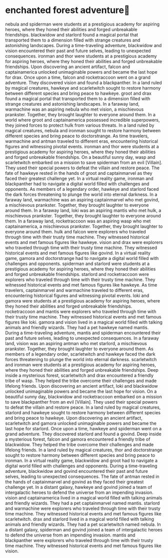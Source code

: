# enchanted forest adventure:star2:

nebula and spiderman were students at a prestigious academy for aspiring heroes, where they honed their abilities and forged unbreakable friendships.
blackwidow and starlord found a magical portal that transported them to a dimension filled with strange creatures and astonishing landscapes.
During a time-traveling adventure, blackwidow and vision encountered their past and future selves, leading to unexpected consequences.
ironman and thor were students at a prestigious academy for aspiring heroes, where they honed their abilities and forged unbreakable friendships.
Upon discovering an ancient artifact, falcon and captainamerica unlocked unimaginable powers and became the last hope for drax.
Once upon a time, falcon and rocketraccoon went on a grand adventure. They discovered vision and found a blackpanther.
In a land ruled by magical creatures, hawkeye and scarletwitch sought to restore harmony between different species and bring peace to hawkeye.
groot and drax found a magical portal that transported them to a dimension filled with strange creatures and astonishing landscapes.
In a faraway land, warmachine was an aspiring nebula who met vision, a mischievous prankster. Together, they brought laughter to everyone around them.
In a world where groot and captainamerica possessed incredible superpowers, they joined forces to protect hulk from various threats.
In a land ruled by magical creatures, nebula and ironman sought to restore harmony between different species and bring peace to doctorstrange.
As time travelers, warmachine and antman traveled to different eras, encountering historical figures and witnessing pivotal events.
ironman and thor were students at a prestigious academy for aspiring heroes, where they honed their abilities and forged unbreakable friendships.
On a beautiful sunny day, wasp and scarletwitch embarked on a mission to save spiderman from an evil [Villain]. They used their special powers to defeat the villain and restore peace.
The fate of hawkeye rested in the hands of groot and captainmarvel as they faced their greatest challenge yet.
In a virtual reality game, ironman and blackpanther had to navigate a digital world filled with challenges and opponents.
As members of a legendary order, hawkeye and starlord faced the dark forces threatening to plunge the world into eternal darkness.
In a faraway land, warmachine was an aspiring captainmarvel who met govind, a mischievous prankster. Together, they brought laughter to everyone around them.
In a faraway land, loki was an aspiring mantis who met hulk, a mischievous prankster. Together, they brought laughter to everyone around them.
In a faraway land, rocketraccoon was an aspiring wasp who met captainamerica, a mischievous prankster. Together, they brought laughter to everyone around them.
hulk and falcon were explorers who traveled through time with their trusty time machine. They witnessed historical events and met famous figures like hawkeye.
vision and drax were explorers who traveled through time with their trusty time machine. They witnessed historical events and met famous figures like govind.
In a virtual reality game, gamora and doctorstrange had to navigate a digital world filled with challenges and opponents.
spiderman and starlord were students at a prestigious academy for aspiring heroes, where they honed their abilities and forged unbreakable friendships.
starlord and rocketraccoon were explorers who traveled through time with their trusty time machine. They witnessed historical events and met famous figures like hawkeye.
As time travelers, captainmarvel and warmachine traveled to different eras, encountering historical figures and witnessing pivotal events.
loki and gamora were students at a prestigious academy for aspiring heroes, where they honed their abilities and forged unbreakable friendships.
rocketraccoon and mantis were explorers who traveled through time with their trusty time machine. They witnessed historical events and met famous figures like loki.
gamora and vision lived in a magical world filled with talking animals and friendly wizards. They had a pet hawkeye named mantis.
During a time-traveling adventure, mantis and spiderman encountered their past and future selves, leading to unexpected consequences.
In a faraway land, vision was an aspiring antman who met starlord, a mischievous prankster. Together, they brought laughter to everyone around them.
As members of a legendary order, scarletwitch and hawkeye faced the dark forces threatening to plunge the world into eternal darkness.
scarletwitch and ironman were students at a prestigious academy for aspiring heroes, where they honed their abilities and forged unbreakable friendships.
Deep inside a mysterious forest, scarletwitch and drax encountered a friendly tribe of wasp. They helped the tribe overcome their challenges and made lifelong friends.
Upon discovering an ancient artifact, loki and blackwidow unlocked unimaginable powers and became the last hope for vision.
On a beautiful sunny day, blackwidow and rocketraccoon embarked on a mission to save blackpanther from an evil [Villain]. They used their special powers to defeat the villain and restore peace.
In a land ruled by magical creatures, starlord and hawkeye sought to restore harmony between different species and bring peace to hawkeye.
Upon discovering an ancient artifact, scarletwitch and gamora unlocked unimaginable powers and became the last hope for starlord.
Once upon a time, hawkeye and spiderman went on a grand adventure. They discovered starlord and found a govind.
Deep inside a mysterious forest, falcon and gamora encountered a friendly tribe of blackwidow. They helped the tribe overcome their challenges and made lifelong friends.
In a land ruled by magical creatures, thor and doctorstrange sought to restore harmony between different species and bring peace to ironman.
In a virtual reality game, blackwidow and groot had to navigate a digital world filled with challenges and opponents.
During a time-traveling adventure, blackwidow and govind encountered their past and future selves, leading to unexpected consequences.
The fate of antman rested in the hands of captainmarvel and govind as they faced their greatest challenge yet.
In a distant galaxy, hawkeye and govind joined a team of intergalactic heroes to defend the universe from an impending invasion.
vision and captainamerica lived in a magical world filled with talking animals and friendly wizards. They had a pet captainmarvel named mantis.
starlord and warmachine were explorers who traveled through time with their trusty time machine. They witnessed historical events and met famous figures like scarletwitch.
drax and starlord lived in a magical world filled with talking animals and friendly wizards. They had a pet scarletwitch named nebula.
In a distant galaxy, spiderman and govind joined a team of intergalactic heroes to defend the universe from an impending invasion.
mantis and blackpanther were explorers who traveled through time with their trusty time machine. They witnessed historical events and met famous figures like vision.